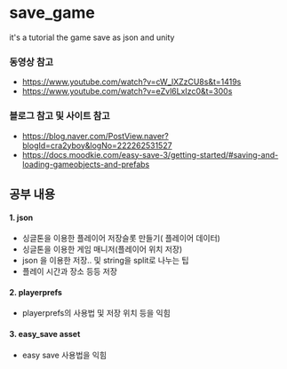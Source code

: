 # save_game
it's a tutorial the game save as json and unity

### 동영상 참고 
- https://www.youtube.com/watch?v=cW_lXZzCU8s&t=1419s 
- https://www.youtube.com/watch?v=eZvl6LxIzc0&t=300s 
### 블로그 참고 및 사이트 참고
- https://blog.naver.com/PostView.naver?blogId=cra2yboy&logNo=222262531527
- https://docs.moodkie.com/easy-save-3/getting-started/#saving-and-loading-gameobjects-and-prefabs
## 공부 내용  
  
#### 1. json  
- 싱글톤을 이용한 플레이어 저장슬롯 만들기( 플레이어 데이터)
- 싱글톤을 이용한 게임 매니저(플레이어 위치 저장)
- json 을 이용한 저장.. 및 string을 split로 나누는 팁
- 플레이 시간과 장소 등등 저장  
  
#### 2. playerprefs
- playerprefs의 사용법 및 저장 위치 등을 익힘
  
#### 3. easy_save asset
- easy save 사용법을 익힘
